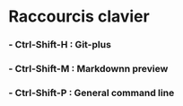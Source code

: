 # Raccourcis clavier
### - Ctrl-Shift-H : Git-plus
### - Ctrl-Shift-M : Markdownn preview
### - Ctrl-Shift-P : General command line
